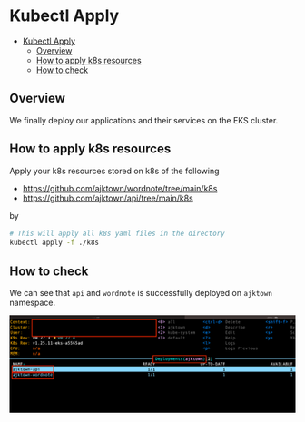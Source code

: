 # Kubectl Apply

<!-- TOC -->

- [Kubectl Apply](#kubectl-apply)
  - [Overview](#overview)
  - [How to apply k8s resources](#how-to-apply-k8s-resources)
  - [How to check](#how-to-check)

<!-- /TOC -->

## Overview
We finally deploy our applications and their services on the EKS cluster.

## How to apply k8s resources

Apply your k8s resources stored on k8s of the following

- https://github.com/ajktown/wordnote/tree/main/k8s
- https://github.com/ajktown/api/tree/main/k8s

by
```sh
# This will apply all k8s yaml files in the directory
kubectl apply -f ./k8s
```


## How to check

We can see that `api` and `wordnote` is successfully deployed on `ajktown` namespace.

![deployments_on_ajktown_ns](./assets/deployments_on_ajktown_ns.png)